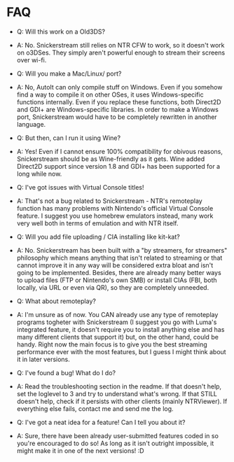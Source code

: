 # FAQ
- Q: Will this work on a Old3DS?
- A: No. Snickerstream still relies on NTR CFW to work, so it doesn't work on o3DSes. They simply aren't powerful enough to stream their screens over wi-fi.


- Q: Will you make a Mac/Linux/<insert OS name here> port?
- A: No, AutoIt can only compile stuff on Windows. Even if you somehow find a way to compile it on other OSes, it uses Windows-specific functions internally. Even if you replace these functions, both Direct2D and GDI+ are Windows-specific libraries. In order to make a Windows port, Snickerstream would have to be completely rewritten in another language.
 
 
- Q: But then, can I run it using Wine?
- A: Yes! Even if I cannot ensure 100% compatibility for obivous reasons, Snickerstream should be as Wine-friendly as it gets. Wine added Direct2D support since version 1.8 and GDI+ has been supported for a long while now.


- Q: I've got issues with Virtual Console titles!
- A: That's not a bug related to Snickerstream - NTR's remoteplay function has many problems with Nintendo's official Virtual Console feature. I suggest you use homebrew emulators instead, many work very well both in terms of emulation and with NTR itself.


- Q: Will you add file uploading / CIA installing like kit-kat?
- A: No. Snickerstream has been built with a "by streamers, for streamers" philosophy which means anything that isn't related to streaming or that cannot improve it in any way will be considered extra bloat and isn't going to be implemented. Besides, there are already many better ways to upload files (FTP or Nintendo's own SMB) or install CIAs (FBI, both locally, via URL or even via QR), so they are completely unneeded.


- Q: What about remoteplay?
- A: I'm unsure as of now. You CAN already use any type of remoteplay programs togheter with Snickerstream (I suggest you go with Luma's integrated feature, it doesn't require you to install anything else and has many different clients that support it) but, on the other hand, could be handy. Right now the main focus is to give you the best streaming performance ever with the most features, but I guess I might think about it in later versions.


- Q: I've found a bug! What do I do?
- A: Read the troubleshooting section in the readme. If that doesn't help, set the loglevel to 3 and try to understand what's wrong. If that STILL doesn't help, check if it persists with other clients (mainly NTRViewer). If everything else fails, contact me and send me the log.


- Q: I've got a neat idea for a feature! Can I tell you about it?
- A: Sure, there have been already user-submitted features coded in so you're encouraged to do so! As long as it isn't outright impossible, it might make it in one of the next versions! :D
